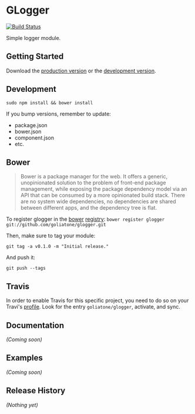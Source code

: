 # GLogger

[![Build Status](https://secure.travis-ci.org/goliatone/glogger.png)](http://travis-ci.org/goliatone/glogger)

Simple logger module.

## Getting Started
Download the [production version][min] or the [development version][max].

[min]: https://raw.github.com/emiliano/glogger/master/dist/glogger.min.js
[max]: https://raw.github.com/emiliano/glogger/master/dist/glogger.js

## Development
`sudo npm install && bower install`

If you bump versions, remember to update:
- package.json
- bower.json
- component.json
- etc.


## Bower
>Bower is a package manager for the web. It offers a generic, unopinionated solution to the problem of front-end package management, while exposing the package dependency model via an API that can be consumed by a more opinionated build stack. There are no system wide dependencies, no dependencies are shared between different apps, and the dependency tree is flat.

To register glogger in the [bower](http://bower.io/) [registry](http://sindresorhus.com/bower-components/):
`bower register glogger git://github.com/goliatone/glogger.git`

Then, make sure to tag your module:

`git tag -a v0.1.0 -m "Initial release."`

And push it:

`git push --tags`


## Travis
In order to enable Travis for this specific project, you need to do so on your Travi's [profile](https://travis-ci.org/profile). Look for the entry `goliatone/glogger`, activate, and sync.


## Documentation
_(Coming soon)_

## Examples
_(Coming soon)_

## Release History
_(Nothing yet)_
